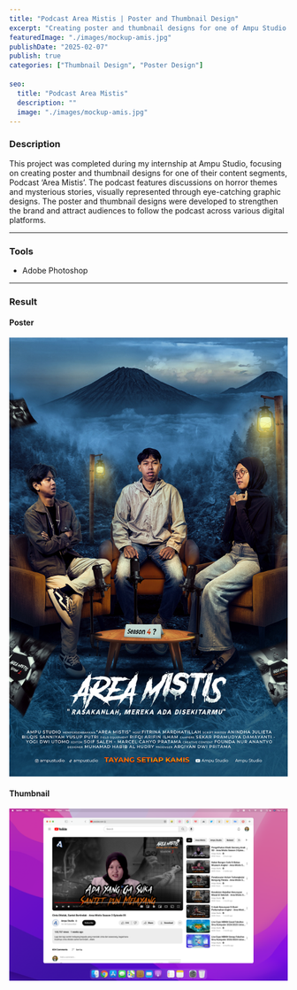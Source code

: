 ```yaml
---
title: "Podcast Area Mistis | Poster and Thumbnail Design"
excerpt: "Creating poster and thumbnail designs for one of Ampu Studio content segments, Podcast ‘Area Mistis’..."
featuredImage: "./images/mockup-amis.jpg"
publishDate: "2025-02-07"
publish: true
categories: ["Thumbnail Design", "Poster Design"]

seo:
  title: "Podcast Area Mistis"
  description: ""
  image: "./images/mockup-amis.jpg"
---
```


### Description
This project was completed during my internship at Ampu Studio, focusing on creating poster and thumbnail designs for one of their content segments, Podcast ‘Area Mistis’. The podcast features discussions on horror themes and mysterious stories, visually represented through eye-catching graphic designs. The poster and thumbnail designs were developed to strengthen the brand and attract audiences to follow the podcast across various digital platforms.

---

### Tools
- Adobe Photoshop

---

### Result
#### Poster
![Tinggal Wisuda Poster](./images/area-mistis-poster.jpg)

#### Thumbnail
![Tinggal Wisuda Poster](./images/area-mistis-thmbnl.png)
